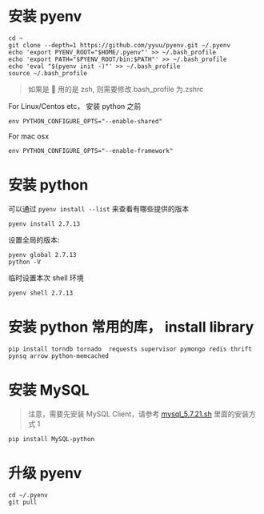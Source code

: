 # 安装 pyenv

```
cd ~
git clone --depth=1 https://github.com/yyuu/pyenv.git ~/.pyenv
echo 'export PYENV_ROOT="$HOME/.pyenv"' >> ~/.bash_profile
echo 'export PATH="$PYENV_ROOT/bin:$PATH"' >> ~/.bash_profile
echo 'eval "$(pyenv init -)"' >> ~/.bash_profile
source ~/.bash_profile
```

> 如果是  用的是 zsh, 则需要修改.bash_profile 为.zshrc

For Linux/Centos etc， 安装 python 之前

```
env PYTHON_CONFIGURE_OPTS="--enable-shared"
```

For mac osx

```
env PYTHON_CONFIGURE_OPTS="--enable-framework"
```

# 安装 python

可以通过 `pyenv install --list` 来查看有哪些提供的版本

```
pyenv install 2.7.13
```

设置全局的版本:

```
pyenv global 2.7.13
python -V
```

临时设置本次 shell 环境

```
pyenv shell 2.7.13
```

# 安装 python 常用的库， install library

```
pip install torndb tornado  requests supervisor pymongo redis thrift pynsq arrow python-memcached
```

# 安装 MySQL

> 注意，需要先安装 MySQL Client，请参考 [mysql_5.7.21.sh](../mysql_5.7.21.sh) 里面的安装方式 1

```
pip install MySQL-python
```

# 升级 pyenv

```
cd ~/.pyenv
git pull
```
